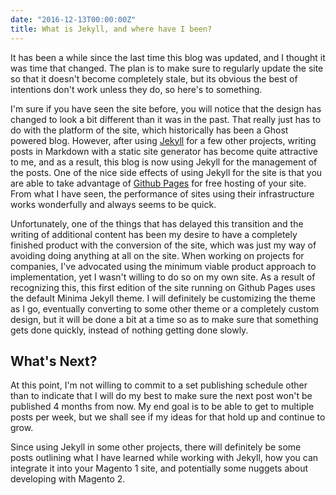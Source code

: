 ```yaml
---
date: "2016-12-13T00:00:00Z"
title: What is Jekyll, and where have I been?
---
```


It has been a while since the last time this blog was updated, and I thought it was time that changed. The plan is to make sure to regularly update the site so that it doesn't become completely stale, but its obvious the best of intentions don't work unless they do, so here's to something.

I'm sure if you have seen the site before, you will notice that the design has changed to look a bit different than it was in the past. That really just has to do with the platform of the site, which historically has been a Ghost powered blog. However, after using [Jekyll](http://jekyllrb.com) for a few other projects, writing posts in Markdown with a static site generator has become quite attractive to me, and as a result, this blog is now using Jekyll for the management of the posts. One of the nice side effects of using Jekyll for the site is that you are able to take advantage of [Github Pages](https://pages.github.com) for free hosting of your site. From what I have seen, the performance of sites using their infrastructure works wonderfully and always seems to be quick.

Unfortunately, one of the things that has delayed this transition and the writing of additional content has been my desire to have a completely finished product with the conversion of the site, which was just my way of avoiding doing anything at all on the site. When working on projects for companies, I've advocated using the minimum viable product approach to implementation, yet I wasn't willing to do so on my own site. As a result of recognizing this, this first edition of the site running on Github Pages uses the default Minima Jekyll theme. I will definitely be customizing the theme as I go, eventually converting to some other theme or a completely custom design, but it will be done a bit at a time so as to make sure that something gets done quickly, instead of nothing getting done slowly.

## What's Next?

At this point, I'm not willing to commit to a set publishing schedule other than to indicate that I will do my best to make sure the next post won't be published 4 months from now. My end goal is to be able to get to multiple posts per week, but we shall see if my ideas for that hold up and continue to grow.

Since using Jekyll in some other projects, there will definitely be some posts outlining what I have learned while working with Jekyll, how you can integrate it into your Magento 1 site, and potentially some nuggets about developing with Magento 2.
